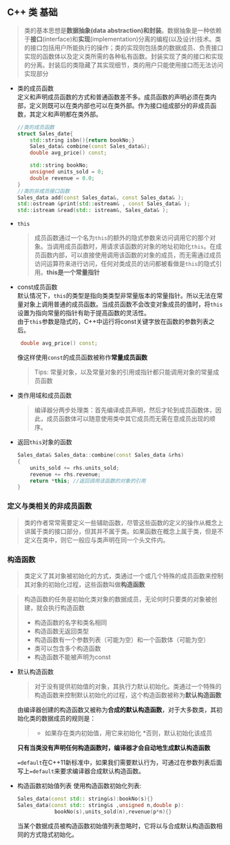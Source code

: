 ## C++ 类 基础

>类的基本思想是**数据抽象(data abstraction)**和**封装**。数据抽象是一种依赖于**接口**(interface)和**实现**(implementation)分离的编程(以及设计)技术。类的接口包括用户所能执行的操作；类的实现则包括类的数据成员、负责接口实现的函数体以及定义类所需的各种私有函数。封装实现了类的接口和实现的分离。封装后的类隐藏了其实现细节，类的用户只能使用接口而无法访问实现部分

* 类的成员函数  
    定义和声明成员函数的方式和普通函数差不多。成员函数的声明必须在类内部，定义则既可以在类内部也可以在类外部。作为接口组成部分的非成员函数，其定义和声明都在类外部。
    ```cpp
    //类的成员函数
    struct Sales_date{
        std::string isbn(){return bookNo;}
        Sales_data& combine(const Sales_data&);
        double avg_price() const;

        std::string bookNo;
        unsigned units_sold = 0;
        double revenue = 0.0;
    }
    //类的非成员接口函数
    Sales_data add(const Sales_data&, const Sales_data& );
    std::ostream &print(std::ostream& , const Sales_data& );
    std::istream &read(std:: istream&, Sales_data& );

    ```

* `this`  
    >成员函数通过一个名为`this`的额外的隐式参数来访问调用它的那个对象。当调用成员函数时，用请求该函数的对象的地址初始化`this`。在成员函数内部，可以直接使用调用该函数的对象的成员，而无需通过成员访问运算符来进行访问，任何对类成员的访问都被看做是`this`的隐式引用。**this是一个常量指针**

* const成员函数     
    默认情况下，`this`的类型是指向类类型非常量版本的常量指针。所以无法在常量对象上调用普通的成员函数。当成员函数不会改变对象成员的值时，将`this`设置为指向常量的指针有助于提高函数的灵活性。  
    由于`this`参数是隐式的，C++中运行将const关键字放在函数的参数列表之后。
    ```cpp
     double avg_price() const;
    ```
    像这样使用`const`的成员函数被称作**常量成员函数**
    >Tips: 常量对象，以及常量对象的引用或指针都只能调用对象的常量成员函数

* 类作用域和成员函数
    >编译器分两步处理类：首先编译成员声明，然后才轮到成员函数体，因此，成员函数体可以随意使用类中其它成员而无需在意成员出现的顺序。


* 返回`this`对象的函数
    ```cpp
    Sales_data& Sales_data::combine(const Sales_data &rhs)
    {
        units_sold += rhs.units_sold;
        revenue += rhs.revenue;
        return *this; //返回调用该函数的对象的引用
    }
    ```
### 定义与类相关的非成员函数
>类的作者常常需要定义一些辅助函数，尽管这些函数的定义的操作从概念上讲属于类的接口部分，但其并不属于类。如果函数在概念上属于类，但是不定义在类中，则它一般应与类声明在同一个头文件内。

### 构造函数
>类定义了其对象被初始化的方式，类通过一个或几个特殊的成员函数来控制其对象的初始化过程，这些函数叫做**构造函数**

>构造函数的任务是初始化类对象的数据成员，无论何时只要类的对象被创建，就会执行构造函数
>* 构造函数的名字和类名相同
>* 构造函数无返回类型
>* 构造函数有一个参数列表（可能为空）和一个函数体（可能为空）
>* 类可以包含多个构造函数
>* 构造函数不能被声明为const

* 默认构造函数
    >对于没有提供初始值的对象，其执行力默认初始化。类通过一个特殊的构造函数来控制默认初始化的过程，这个构造函数被称为**默认构造函数**

    由编译器创建的构造函数又被称为**合成的默认构造函数**，对于大多数类，其初始化类的数据成员的规则是：
    >* 如果存在类内初始值，用它来初始化
    >*否则，默认初始化该成员

    **只有当类没有声明任何构造函数时，编译器才会自动地生成默认构造函数**

    `=default`在C++11新标准中，如果我们需要默认行为，可通过在参数列表后面写上`=default`来要求编译器合成默认构造函数。


* 构造函数初始值列表
    使用构造函数初始化列表:
    ```cpp
    Sales_data(const std:: string&s):bookNo(s){}
    Sales_data(const std:: string&s ,unsigned n,double p):
                bookNo(s),units_sold(n),revenue(p*n){}
    ```
    当某个数据成员被构造函数初始值列表忽略时，它将以与合成默认构造函数相同的方式隐式初始化。






